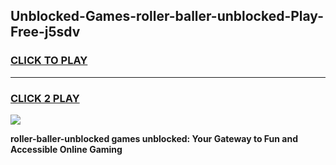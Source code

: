 
## Unblocked-Games-roller-baller-unblocked-Play-Free-j5sdv
<h3>
<a href="https://premium76.site?title=roller-baller-unblocked&ref=18A1">CLICK TO PLAY</a></h3>
<hr>

<h3>
<a href="https://premium76.site?title=roller-baller-unblocked&ref=18A1">CLICK 2 PLAY</a>
  
</h3>

<a href="https://premium76.site?title=roller-baller-unblocked&ref=18A1"><img src="https://clearcache.store/games.png"></a>


**roller-baller-unblocked games unblocked: Your Gateway to Fun and Accessible Online Gaming**
